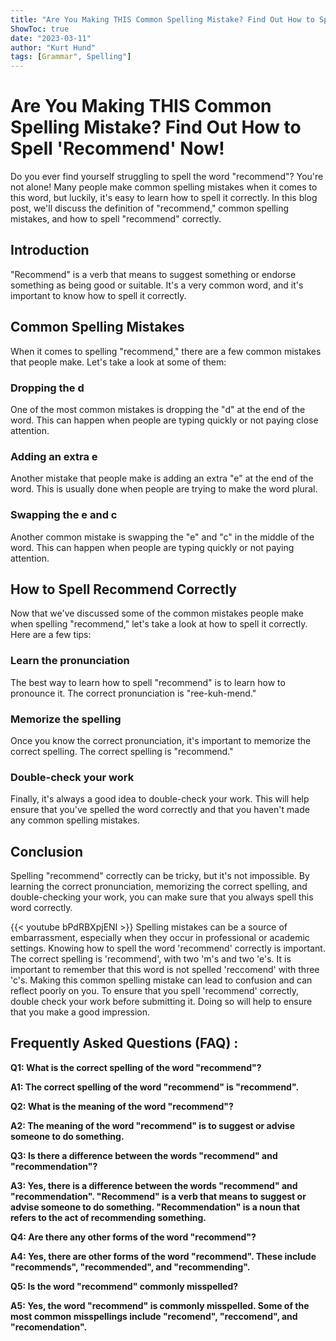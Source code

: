 ```yaml
---
title: "Are You Making THIS Common Spelling Mistake? Find Out How to Spell 'Recommend' Now!"
ShowToc: true 
date: "2023-03-11"
author: "Kurt Hund" 
tags: [Grammar", Spelling"]
---
```

# Are You Making THIS Common Spelling Mistake? Find Out How to Spell 'Recommend' Now!

Do you ever find yourself struggling to spell the word "recommend"? You're not alone! Many people make common spelling mistakes when it comes to this word, but luckily, it's easy to learn how to spell it correctly. In this blog post, we'll discuss the definition of "recommend," common spelling mistakes, and how to spell "recommend" correctly.

## Introduction

"Recommend" is a verb that means to suggest something or endorse something as being good or suitable. It's a very common word, and it's important to know how to spell it correctly.

## Common Spelling Mistakes

When it comes to spelling "recommend," there are a few common mistakes that people make. Let's take a look at some of them:

### Dropping the d

One of the most common mistakes is dropping the "d" at the end of the word. This can happen when people are typing quickly or not paying close attention.

### Adding an extra e

Another mistake that people make is adding an extra "e" at the end of the word. This is usually done when people are trying to make the word plural.

### Swapping the e and c

Another common mistake is swapping the "e" and "c" in the middle of the word. This can happen when people are typing quickly or not paying attention.

## How to Spell Recommend Correctly

Now that we've discussed some of the common mistakes people make when spelling "recommend," let's take a look at how to spell it correctly. Here are a few tips:

### Learn the pronunciation

The best way to learn how to spell "recommend" is to learn how to pronounce it. The correct pronunciation is "ree-kuh-mend."

### Memorize the spelling

Once you know the correct pronunciation, it's important to memorize the correct spelling. The correct spelling is "recommend."

### Double-check your work

Finally, it's always a good idea to double-check your work. This will help ensure that you've spelled the word correctly and that you haven't made any common spelling mistakes.

## Conclusion

Spelling "recommend" correctly can be tricky, but it's not impossible. By learning the correct pronunciation, memorizing the correct spelling, and double-checking your work, you can make sure that you always spell this word correctly.

{{< youtube bPdRBXpjENI >}} 
Spelling mistakes can be a source of embarrassment, especially when they occur in professional or academic settings. Knowing how to spell the word 'recommend' correctly is important. The correct spelling is 'recommend', with two 'm's and two 'e's. It is important to remember that this word is not spelled 'reccomend' with three 'c's. Making this common spelling mistake can lead to confusion and can reflect poorly on you. To ensure that you spell 'recommend' correctly, double check your work before submitting it. Doing so will help to ensure that you make a good impression.

## Frequently Asked Questions (FAQ) :
**Q1: What is the correct spelling of the word "recommend"?**

**A1: The correct spelling of the word "recommend" is "recommend".**

**Q2: What is the meaning of the word "recommend"?**

**A2: The meaning of the word "recommend" is to suggest or advise someone to do something.**

**Q3: Is there a difference between the words "recommend" and "recommendation"?**

**A3: Yes, there is a difference between the words "recommend" and "recommendation". "Recommend" is a verb that means to suggest or advise someone to do something. "Recommendation" is a noun that refers to the act of recommending something.**

**Q4: Are there any other forms of the word "recommend"?**

**A4: Yes, there are other forms of the word "recommend". These include "recommends", "recommended", and "recommending".**

**Q5: Is the word "recommend" commonly misspelled?**

**A5: Yes, the word "recommend" is commonly misspelled. Some of the most common misspellings include "recomend", "reccomend", and "recomendation".**





